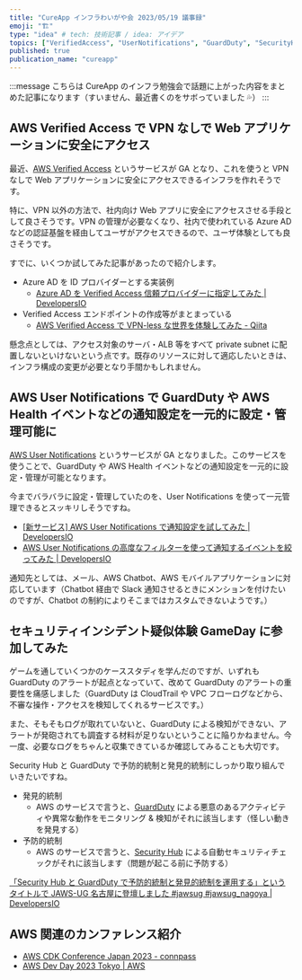 ```yaml
---
title: "CureApp インフラわいがや会 2023/05/19 議事録"
emoji: "🏗"
type: "idea" # tech: 技術記事 / idea: アイデア
topics: ["VerifiedAccess", "UserNotifications", "GuardDuty", "SecurityHub"]
published: true
publication_name: "cureapp"
---
```


:::message
こちらは CureApp のインフラ勉強会で話題に上がった内容をまとめた記事になります（すいません、最近書くのをサボっていました 💦）
:::

## AWS Verified Access で VPN なしで Web アプリケーションに安全にアクセス

最近、[AWS Verified Access](https://aws.amazon.com/jp/verified-access/) というサービスが GA となり、これを使うと VPN なしで Web アプリケーションに安全にアクセスできるインフラを作れそうです。

特に、VPN 以外の方法で、社内向け Web アプリに安全にアクセスさせる手段として良さそうです。VPN の管理が必要なくなり、社内で使われている Azure AD などの認証基盤を経由してユーザがアクセスできるので、ユーザ体験としても良さそうです。

すでに、いくつか試してみた記事があったので紹介します。

- Azure AD を ID プロバイダーとする実装例
  - [Azure AD を Verified Access 信頼プロバイダーに指定してみた | DevelopersIO](https://dev.classmethod.jp/articles/verified-access-azure-ad/#toc-1)
- Verified Access エンドポイントの作成等がまとまっている
  - [AWS Verified Access で VPN-less な世界を体験してみた - Qiita](https://qiita.com/hayao_k/items/5f3b8a88a0ea75828f95)

懸念点としては、アクセス対象のサーバ・ALB 等をすべて private subnet に配置しないといけないという点です。既存のリソースに対して適応したいときは、インフラ構成の変更が必要となり手間かもしれません。

## AWS User Notifications で GuardDuty や AWS Health イベントなどの通知設定を一元的に設定・管理可能に

[AWS User Notifications](https://docs.aws.amazon.com/notifications/latest/userguide/what-is-service.html) というサービスが GA となりました。このサービスを使うことで、GuardDuty や AWS Health イベントなどの通知設定を一元的に設定・管理が可能となります。

今までバラバラに設定・管理していたのを、User Notifications を使って一元管理できるとスッキリしそうですね。

- [[新サービス] AWS User Notifications で通知設定を試してみた | DevelopersIO](https://dev.classmethod.jp/articles/aws-user-notifications-release/)
- [AWS User Notifications の高度なフィルターを使って通知するイベントを絞ってみた | DevelopersIO](https://dev.classmethod.jp/articles/aws-user-notifications-advanced-filter-event-notification/)

通知先としては、メール、AWS Chatbot、AWS モバイルアプリケーションに対応しています（Chatbot 経由で Slack 通知させるときにメンションを付けたいのですが、Chatbot の制約によりそこまではカスタムできないようです。）

## セキュリティインシデント疑似体験 GameDay に参加してみた

ゲームを通していくつかのケーススタディを学んだのですが、いずれも GuardDuty のアラートが起点となっていて、改めて GuardDuty のアラートの重要性を痛感しました（GuardDuty は CloudTrail や VPC フローログなどから、不審な操作・アクセスを検知してくれるサービスです。）

また、そもそもログが取れていないと、GuardDuty による検知ができない、アラートが発砲されても調査する材料が足りないということに陥りかねません。今一度、必要なログをちゃんと収集できているか確認してみることも大切です。

Security Hub と GuardDuty で予防的統制と発見的統制にしっかり取り組んでいきたいですね。

- 発見的統制
  - AWS のサービスで言うと、[GuardDuty](https://aws.amazon.com/jp/guardduty/) による悪意のあるアクティビティや異常な動作をモニタリング & 検知がそれに該当します（怪しい動きを発見する）
- 予防的統制
  - AWS のサービスで言うと、[Security Hub](https://aws.amazon.com/jp/security-hub/) による自動セキュリティチェックがそれに該当します（問題が起こる前に予防する）

[「Security Hub と GuardDuty で予防的統制と発見的統制を運用する」というタイトルで JAWS-UG 名古屋に登壇しました #jawsug #jawsug_nagoya | DevelopersIO](https://dev.classmethod.jp/articles/22020128_jawsug_nagoya_security_control/)

## AWS 関連のカンファレンス紹介

- [AWS CDK Conference Japan 2023 - connpass](https://jawsug-cdk.connpass.com/event/278205/)
- [AWS Dev Day 2023 Tokyo | AWS](https://aws.amazon.com/jp/events/devday/japan/)
